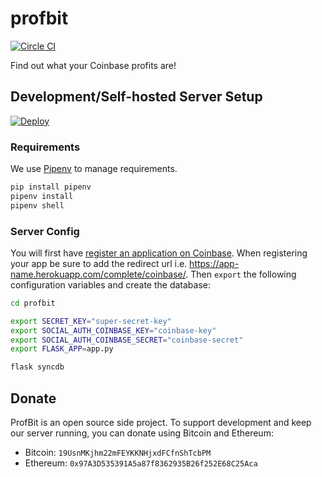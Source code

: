# profbit
[![Circle CI](https://circleci.com/gh/joshblum/profbit.svg?maxAge=2592000&style=shield)](https://circleci.com/gh/joshblum/profbit)

Find out what your Coinbase profits are!

## Development/Self-hosted Server Setup

[![Deploy](https://www.herokucdn.com/deploy/button.svg)](https://heroku.com/deploy)


### Requirements
We use [Pipenv](http://docs.python-guide.org/en/latest/dev/virtualenvs/) to
manage requirements.

```bash
pip install pipenv
pipenv install
pipenv shell
```

### Server Config
You will first have [register an application on
Coinbase](https://coinbase.com/oauth/applications). When registering your app
be sure to add the redirect url i.e.
https://app-name.herokuapp.com/complete/coinbase/. Then `export` the following
configuration variables and create the database:

```bash
cd profbit

export SECRET_KEY="super-secret-key"
export SOCIAL_AUTH_COINBASE_KEY="coinbase-key"
export SOCIAL_AUTH_COINBASE_SECRET="coinbase-secret"
export FLASK_APP=app.py

flask syncdb
```


## Donate

ProfBit is an open source side project. To support development and keep
our server running, you can donate using Bitcoin and Ethereum:

- Bitcoin: `19UsnMKjhm22mFEYKKNHjxdFCfnShTcbPM`
- Ethereum: `0x97A3D535391A5a87f8362935B26f252E68C25Aca`

